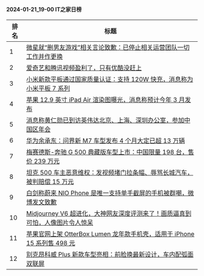 #### 2024-01-21_19-00  IT之家日榜

| 排名 | 标题|
| --- | ---|
| 1 | [微星就“删男友游戏”相关言论致歉：已停止相关运营团队一切工作并作更换](https://www.ithome.com/0/746/388.htm) |
| 2 | [爱奇艺和腾讯视频盈利了，只有优酷没赶上](https://www.ithome.com/0/746/370.htm) |
| 3 | [小米新款平板通过国家质量认证：支持 120W 快充，消息称为小米平板 7 系列](https://www.ithome.com/0/746/369.htm) |
| 4 | [苹果 12.9 英寸 iPad Air 渲染图曝光，消息称预计今年 3 月发布](https://www.ithome.com/0/746/375.htm) |
| 5 | [消息称黄仁勋已到访英伟达北京、上海、深圳办公室，参加中国区年会](https://www.ithome.com/0/746/374.htm) |
| 6 | [华为余承东：问界新 M7 车型发布 4 个月大定已超 13 万辆](https://www.ithome.com/0/746/378.htm) |
| 7 | [梅赛德斯-奔驰 G 500 典藏版车型上市：中国限量 198 台，售价 239 万元](https://www.ithome.com/0/746/367.htm) |
| 8 | [坦克 500 车主恶意维权：发视频堵门拉条幅、辱骂长城汽车，被判赔偿 15 万元](https://www.ithome.com/0/746/394.htm) |
| 9 | [白剑称蔚来 NIO Phone 是唯一支持单手截屏的手机被群嘲，微博发文致歉](https://www.ithome.com/0/746/400.htm) |
| 10 | [Midjourney V6 超进化，大神网友深度评测来了！画质逼真到可怕，人像图片令人惊呆](https://www.ithome.com/0/746/372.htm) |
| 11 | [苹果官网上架 OtterBox Lumen 龙年款手机壳，适用于 iPhone 15 系列售 498 元](https://www.ithome.com/0/746/393.htm) |
| 12 | [别克昂科威 Plus 新款车型亮相：前脸换最新设计，车内配弧面双联屏](https://www.ithome.com/0/746/380.htm) |

